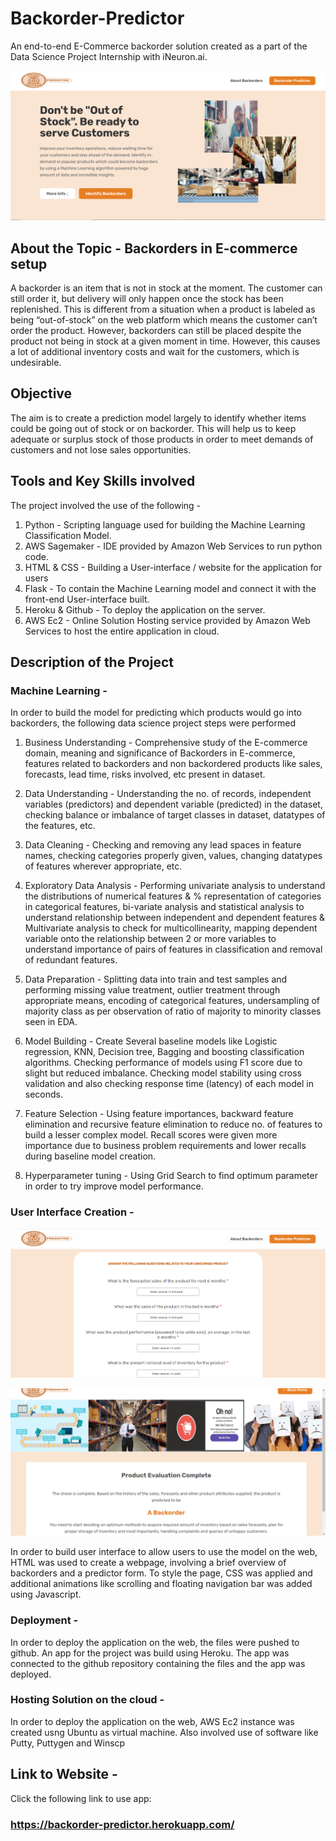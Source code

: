 # Backorder-Predictor

An end-to-end E-Commerce backorder solution created as a part of the Data Science Project Internship with iNeuron.ai. 

![HomePage](Static/GitHubImages/HomePage.png)

## About the Topic - Backorders in E-commerce setup
A backorder is an item that is not in stock at the moment. The customer can still order it, but delivery will only happen once the stock has been replenished. This is different from a situation when a product is labeled as being “out-of-stock” on the web platform which means the customer can’t order the product. However, backorders can still be placed despite the product not being in stock at a given moment in time. However, this causes a lot of additional inventory costs and wait for the customers, which is undesirable.

## Objective
The aim is to create a prediction model largely to identify whether items could be going out of stock or on backorder. This will help us to keep adequate or surplus stock of those products in order to meet demands of customers and not lose sales opportunities.

## Tools and Key Skills involved
The project involved the use of the following - 
1. Python - Scripting language used for building the Machine Learning Classification Model.
2. AWS Sagemaker - IDE provided by Amazon Web Services to run python code.
3. HTML & CSS - Building a User-interface / website for the application for users
4. Flask - To contain the Machine Learning model and connect it with the front-end User-interface built.  
5. Heroku & Github - To deploy the application on the server.
6. AWS Ec2 - Online Solution Hosting service provided by Amazon Web Services to host the entire application in cloud.

## Description of the Project

### Machine Learning - 
In order to build the model for predicting which products would go into backorders, the following data science project steps were performed
1. Business Understanding - Comprehensive study of the E-commerce domain, meaning and significance of Backorders in E-commerce, features related to backorders and non backordered products like sales, forecasts, lead time, risks involved, etc present in dataset.

2. Data Understanding - Understanding the no. of records, independent variables (predictors) and dependent variable (predicted) in the dataset, checking balance or imbalance of target classes in dataset, datatypes of the features, etc.

3. Data Cleaning - Checking and removing any lead spaces in feature names, checking categories properly given, values, changing datatypes of features wherever appropriate, etc.

4. Exploratory Data Analysis - Performing univariate analysis to understand the distributions of numerical features & % representation of categories in categorical features, bi-variate analysis and statistical analysis to understand relationship between independent and dependent features & Multivariate analysis to check for multicollinearity, mapping dependent variable onto the relationship between 2 or more variables to understand importance of pairs of features in classification and removal of redundant features.

5. Data Preparation - Splitting data into train and test samples and performing missing value treatment, outlier treatment through appropriate means, encoding of categorical features, undersampling of majority class as per observation of ratio of majority to minority classes seen in EDA.

6. Model Building - Create Several baseline models like Logistic regression, KNN, Decision tree, Bagging and boosting classification algorithms. Checking performance of models using F1 score due to slight but reduced imbalance. Checking model stability using cross validation and also checking response time (latency) of each model in seconds.

7. Feature Selection - Using feature importances, backward feature elimination and recursive feature elimination to reduce no. of features to build a lesser complex model. Recall scores were given more importance due to business problem requirements and lower recalls during baseline model creation.

8. Hyperparameter tuning - Using Grid Search to find optimum parameter in order to try improve model performance.


### User Interface Creation - 
![predictor](Static/GitHubImages/Predictor.png)

![results](Static/GitHubImages/ResultsSection.png)

In order to build user interface to allow users to use the model on the web, HTML was used to create a webpage, involving a brief overview of backorders and a predictor form. To style the page, CSS was applied and additional animations like scrolling and floating navigation bar was added using Javascript.


### Deployment -
In order to deploy the application on the web, the files were pushed to github. An app for the project was build using Heroku. The app was connected to the github repository containing the files and the app was deployed.


### Hosting Solution on the cloud - 
In order to deploy the application on the web, AWS Ec2 instance was created usng Ubuntu as virtual machine. Also involved use of software like Putty, Puttygen and Winscp

## Link to Website - 
Click the following link to use app: 
### https://backorder-predictor.herokuapp.com/

